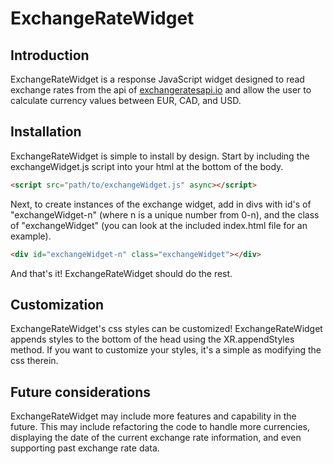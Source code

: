 # ExchangeRateWidget

## Introduction

ExchangeRateWidget is a response JavaScript widget designed to read exchange rates from the api of [exchangeratesapi.io](http://exchangeratesapi.io/) and allow the user to calculate currency values between EUR, CAD, and USD.

## Installation

ExchangeRateWidget is simple to install by design. Start by including the exchangeWidget.js script into your html at the bottom of the body.
```html
<script src="path/to/exchangeWidget.js" async></script>
```

Next, to create instances of the exchange widget, add in divs with id's of "exchangeWidget-n" (where n is a unique number from 0-n), and the class of "exchangeWidget" (you can look at the included index.html file for an example).
```html
<div id="exchangeWidget-n" class="exchangeWidget"></div>
```

And that's it! ExchangeRateWidget should do the rest.

## Customization

ExchangeRateWidget's css styles can be customized! ExchangeRateWidget appends styles to the bottom of the head using the XR.appendStyles method. If you want to customize your styles, it's a simple as modifying the css therein.

## Future considerations
ExchangeRateWidget may include more features and capability in the future. This may include refactoring the code to handle more currencies, displaying the date of the current exchange rate information, and even supporting past exchange rate data.
